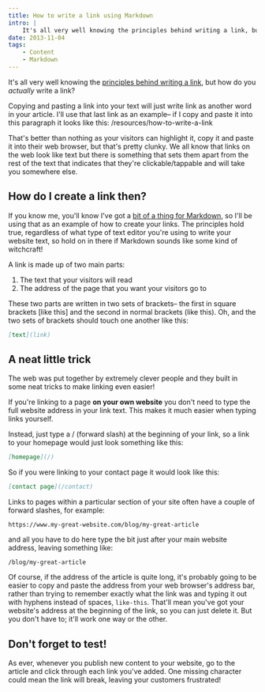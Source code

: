 ```yaml
---
title: How to write a link using Markdown
intro: |
    It's all very well knowing the principles behind writing a link, but how do you actually write a one in your blog or other webpage?
date: 2013-11-04
tags:
    - Content
    - Markdown
---
```


It's all very well knowing the [principles behind writing a link](/resources/how-to-write-a-link), but how do you _actually_ write a link?

Copying and pasting a link into your text will just write link as another word in your article. I'll use that last link as an example– if I copy and paste it into this paragraph it looks like this: /resources/how-to-write-a-link

That's better than nothing as your visitors can highlight it, copy it and paste it into their web browser, but that's pretty clunky. We all know that links on the web look like text but there is something that sets them apart from the rest of the text that indicates that they're clickable/tappable and will take you somewhere else.


## How do I create a link then?

If you know me, you'll know I've got a [bit of a thing for Markdown](/resources/what-is-markdown), so I'll be using that as an example of how to create your links. The principles hold true, regardless of what type of text editor you're using to write your website text, so hold on in there if Markdown sounds like some kind of witchcraft!

A link is made up of two main parts:

1. The text that your visitors will read
2. The address of the page that you want your visitors go to

These two parts are written in two sets of brackets– the first in square brackets [like this] and the second in normal brackets (like this). Oh, and the two sets of brackets should touch one another like this:

```markdown
[text](link)
```


## A neat little trick

The web was put together by extremely clever people and they built in some neat tricks to make linking even easier!

If you're linking to a page **on your own website** you don't need to type the full website address in your link text. This makes it much easier when typing links yourself.

Instead, just type a / (forward slash) at the beginning of your link, so a link to your homepage would just look something like this:

```markdown
[homepage](/)
```

So if you were linking to your contact page it would look like this:

```markdown
[contact page](/contact)
```

Links to pages within a particular section of your site often have a couple of forward slashes, for example:

```
https://www.my-great-website.com/blog/my-great-article
```

and all you have to do here type the bit just after your main website address, leaving something like:

```
/blog/my-great-article
```

Of course, if the address of the article is quite long, it's probably going to be easier to copy and paste the address from your web browser's address bar, rather than trying to remember exactly what the link was and typing it out with hyphens instead of spaces, `like-this`. That'll mean you've got your website's address at the beginning of the link, so you can just delete it. But you don't have to; it'll work one way or the other.


## Don't forget to test!

As ever, whenever you publish new content to your website, go to the article and click through each link you've added. One missing character could mean the link will break, leaving your customers frustrated!
